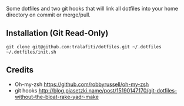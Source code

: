 Some dotfiles and two git hooks that will link all dotfiles into your home directory on commit or merge/pull.

## Installation (Git Read-Only)

```
git clone git@github.com:tralafiti/dotfiles.git ~/.dotfiles
~/.dotfiles/init.sh
```

## Credits

* Oh-my-zsh https://github.com/robbyrussell/oh-my-zsh
* git hooks http://blog.piasetzki.name/post/15190147170/git-dotfiles-without-the-bloat-rake-yadr-make
